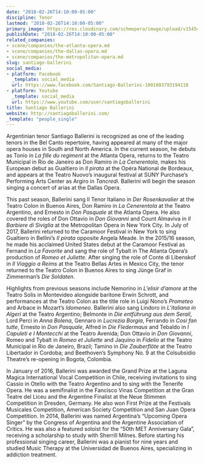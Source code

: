```yaml
---
date: "2018-02-26T14:10:00-05:00"
discipline: Tenor
lastmod: "2018-02-26T14:10:00-05:00"
primary_image: https://res.cloudinary.com/schmopera/image/upload/v1545409169/media/webhook-uploads/1519672072841/BALLERINI-Santiago-Gabriel-Machado-.png.png
publishDate: "2018-02-26T14:10:00-05:00"
related_companies:
- scene/companies/the-atlanta-opera.md
- scene/companies/the-dallas-opera.md
- scene/companies/the-metropolitan-opera.md
slug: santiago-ballerini
social_media:
- platform: Facebook
  _template: social_media
  url: https://www.facebook.com/Santiago-Ballerini-1001803793194118
- platform: Youtube
  _template: social_media
  url: https://www.youtube.com/user/santiagoballerini
title: Santiago Ballerini
website: http://santiagoballerini.com/
_template: "people_single"
---
```


Argentinian tenor Santiago Ballerini is recognized as one of the leading tenors in the Bel Canto repertoire, having appeared at many of the major opera houses in South and North America. In the current season, he debuts as Tonio in *La fille du regiment* at the Atlanta Opera, returns to the Teatro Municipal in Rio de Janeiro as Don Ramiro in *La Cenerentola*, makes his European debut as Gualtiero in *Il pirata* at the Opéra National de Bordeaux, and appears at the Teatro Nuovo’s inaugural festival at SUNY Purchase’s Performing Arts Center as Argiro in *Tancredi*. Ballerini will begin the season singing a concert of arias at the Dallas Opera.

This past season, Ballerini sang Il Tenor Italiano in *Der Rosenkavalier* at the Teatro Colon in Buenos Aires, Don Ramiro in *La Cenerentola* at the Teatro Argentino, and Ernesto in *Don Pasquale* at the Atlanta Opera. He also covered the roles of Don Ottavio in *Don Giovanni* and Count Almaviva in *Il Barbiere di Siviglia* at the Metropolitan Opera in New York City. In July of 2017, Ballerini returned to the Caramoor Festival in New York to sing Gualtiero in Bellini’s *Il pirata* opposite Angela Meade. In the 2015/16 season, he made his acclaimed United States debut at the Caramoor Festival as Fernand in *La Favorite* and sang the role of Tybalt in The Atlanta Opera’s production of *Romeo et Juliette*. After singing the role of Conte di Libenskof in *Il Viaggio a Reims* at the Teatro Bellas Artes in Mexico City, the tenor returned to the Teatro Colon in Buenos Aires to sing Jünge Graf in Zimmerman’s *Die Soldaten*.

Highlights from previous seasons include Nemorino in *L’elisir d’amore* at the Teatro Solis in Montevideo alongside baritone Erwin Schrott, and performances at the Teatro Colon as the title role in Luigi Nono’s *Prometeo* and Arbace in Mozart’s *Idomeneo*. Ballerini also sang Lindoro in *L’italiana in Algeri* at the Teatro Argentino; Belmonte in *Die entführung aus dem Serail*, Lord Perci in *Anna Bolena*, Gennaro in *Lucrezia Borgia*, Ferrando in *Cosi fan tutte*, Ernesto in *Don Pasquale*, Alfred in *Die Fledermaus* and Tebaldo in *I Capuleti e I Montecchi* at the Teatro Avenida; Don Ottavio in *Don Giovanni*, Romeo and Tybalt in *Romeo et Juliette* and Jaquino in *Fidelio* at the Teatro Municipal in Rio de Janeiro, Brazil; Tamino in *Die Zauberflöte* at the Teatro Libertador in Cordoba; and Beethoven’s Symphony No. 9 at the Colsubsidio Theatre’s re-opening in Bogota, Colombia.

In January of 2016, Ballerini was awarded the Grand Prize at the Laguna Magica International Vocal Competition in Chile, receiving invitations to sing Cassio in Otello with the Teatro Argentino and to sing with the Tenerife Opera. He was a semifinalist in the Fancisco Vinas Competition at the Gran Teatre del Liceu and the Argentine Finalist at the Neue Stimmen Competition in Dresden, Germany. He also won First Prize at the Festivals Musicales Competition, American Society Competition and San Juan Opera Competition. In 2014, Ballerini was named Argentina’s “Upcoming Opera Singer” by the Congress of Argentina and the Argentine Association of Critics. He was also a featured soloist for the “50th MET Anniversary Gala”, receiving a scholarship to study with Sherrill Milnes. Before starting his professional singing career, Ballerini was a pianist for nine years and studied Music Therapy at the Universidad de Buenos Aires, specializing in addiction treatment.
